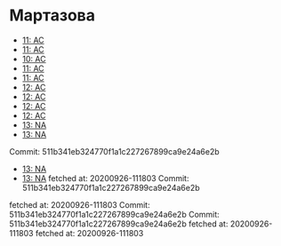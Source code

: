# Мартазова
- [11: AC](11.md)
- [11: AC](11.md)
- [10: AC](10.md)
- [11: AC](11.md)
- [11: AC](11.md)
- [12: AC](12.md)
- [12: AC](12.md)
- [12: AC](12.md)
- [12: AC](12.md)
- [13: NA](13.md)
- [13: NA](13.md)


Commit: 511b341eb324770f1a1c227267899ca9e24a6e2b
- [13: NA](13.md)
- [13: NA](13.md)
 fetched at: 20200926-111803
Commit: 511b341eb324770f1a1c227267899ca9e24a6e2b


 fetched at: 20200926-111803
Commit: 511b341eb324770f1a1c227267899ca9e24a6e2b
Commit: 511b341eb324770f1a1c227267899ca9e24a6e2b
 fetched at: 20200926-111803
 fetched at: 20200926-111803
